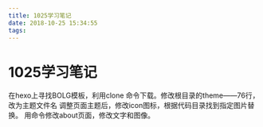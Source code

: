 ```yaml
---
title: 1025学习笔记
date: 2018-10-25 15:34:55
tags:
---
```


# 1025学习笔记
在hexo上寻找BOLG模板，利用clone 命令下载。修改根目录的theme——76行，改为主题文件名  调整页面主题后，修改icon图标，根据代码目录找到指定图片替换。  用命令修改about页面，修改文字和图像。
